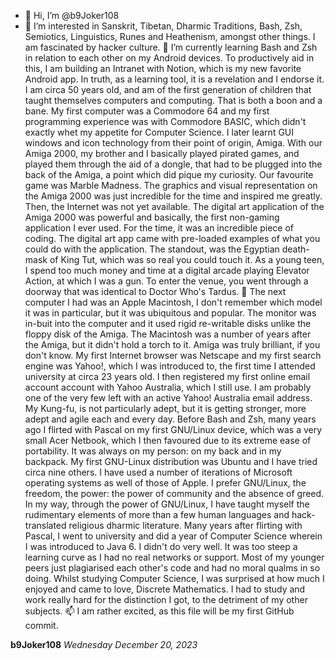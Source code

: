 - 👋 Hi, I’m @b9Joker108
- 👀 I’m interested in Sanskrit, Tibetan, Dharmic Traditions, Bash, Zsh, Semiotics, Linguistics, Runes and Heathenism, amongst other things. I am fascinated by hacker culture. 🌱 I’m currently learning Bash and Zsh in relation to each other on my Android devices. To productively aid in this, I am building an Intranet with Notion, which is my new favorite Android app. In truth, as a learning tool, it is a revelation and I endorse it. I am circa 50 years old, and am of the first generation of children that taught themselves computers and computing. That is both a boon and a bane. My first computer was a Commodore 64 and my first programming experience was with Commodore BASIC, which didn't exactly whet my appetite for Computer Science. I later learnt GUI windows and icon technology from their point of origin, Amiga. With our Amiga 2000, my brother and I basically played pirated games, and played them through the aid of a dongle, that had to be plugged into the back of the Amiga, a point which did pique my curiosity. Our favourite game was Marble Madness. The graphics and visual representation on the Amiga 2000 was just incredible for the time and inspired me greatly. Then, the Internet was not yet available. The digital art application of the Amiga 2000 was powerful and basically, the first non-gaming application I ever used. For the time, it was an incredible piece of coding. The digital art app came with pre-loaded examples of what you could do with the application. The standout, was the Egyptian death-mask of King Tut, which was so real you could touch it. As a young teen, I spend too much money and time at a digital arcade playing Elevator Action, at which I was a gun. To enter the venue, you went through a doorway that was identical to Doctor Who's Tardus. 💞️ The next computer I had was an Apple Macintosh, I don't remember which model it was in particular, but it was ubiquitous and popular. The monitor was in-buit into the computer and it used rigid re-writable disks unlike the floppy disk of the Amiga. The Macintosh was a number of years after the Amiga, but it didn't hold a torch to it. Amiga was truly brilliant, if you don't know. My first Internet browser was Netscape and my first search engine was Yahoo!, which I was introduced to, the first time I attended university at circa 23 years old. I then registered my first online email account account with Yahoo Australia, which I still use. I am probably one of the very few left with an active Yahoo! Australia email address. My Kung-fu, is not particularly adept, but it is getting stronger, more adept and agile each and every day. Before Bash and Zsh, many years ago I flirted with Pascal on my first GNU/Linux device, which was a very small Acer Netbook, which I then favoured due to its extreme ease of portability. It was always on my person: on my back and in my backpack. My first GNU-Linux distribution was Ubuntu and I have tried circa nine others. I have used a number of iterations of Microsoft operating systems as well of those of Apple. I prefer GNU/Linux, the freedom, the power: the power of community and the absence of greed. In my way, through the power of GNU/Linux, I have taught myself the rudimentary elements of more than a few human languages and hack-translated religious dharmic literature. Many years after flirting with Pascal, I went to university and did a year of Computer Science wherein I was introduced to Java 6. I didn't do very well. It was too steep a learning curve as I had no real networks or support. Most of my younger peers just plagiarised each other's code and had no moral qualms in so doing. Whilst studying Computer Science, I was surprised at how much I enjoyed and came to love, Discrete Mathematics. I had to study and work really hard for the distinction I got, to the detriment of my other subjects. 📫 I am rather excited, as this file will be my first GitHub commit.
  
**b9Joker108**
*Wednesday December 20, 2023*
